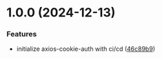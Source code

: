 # 1.0.0 (2024-12-13)


### Features

* initialize axios-cookie-auth with ci/cd ([46c89b9](https://github.com/Jszigeti/axios-cookie-auth/commit/46c89b91533447bf0b7215d77d77af03563e1699))
